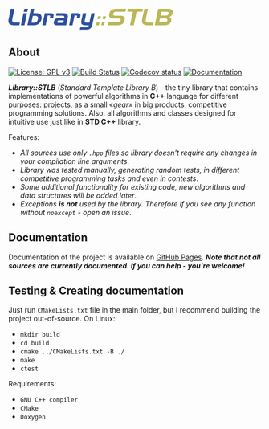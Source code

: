 ![Library::STLB](assets/logo.svg)

## About ##

[![License: GPL v3](https://img.shields.io/badge/License-GPLv3-blue.svg)](https://www.gnu.org/licenses/gpl-3.0)
[![Build Status](https://travis-ci.org/AjReme/Library-STLB.svg?branch=master)](https://travis-ci.org/AjReme/Library-STLB)
[![Codecov status](https://codecov.io/github/AjReme/Library-STLB/coverage.svg?branch=master)](https://codecov.io/gh/Ajreme/Library-STLB)
[![Documentation](https://img.shields.io/badge/Documentation-latest-blue.svg)](https://ajreme.github.io/Library-STLB/)

***Library::STLB*** (*Standard Template Library B*) - the tiny library that contains implementations of powerful algorithms in **C++** language for different purposes: projects, as a small «*gear*» in big products, competitive programming solutions.
Also, all algorithms and classes designed for intuitive use just like in **STD C++** library.

Features:

- *All sources use only `.hpp` files so library doesn't require any changes in your compilation line arguments*.
- *Library was tested manually, generating random tests, in different competitive programming tasks and even in contests*.
- *Some additional functionality for existing code, new algorithms and data structures will be added later*.
- *Exceptions **is not** used by the library. Therefore if you see any function without `noexcept` - open an issue*.

## Documentation ##

Documentation of the project is available on [GitHub Pages](https://ajreme.github.io/Library-STLB/).
***Note that not all sources are currently documented. If you can help - you're welcome!***

## Testing & Creating documentation ##

Just run `CMakeLists.txt` file in the main folder, but I recommend building the project out-of-source. On Linux:

- `mkdir build`
- `cd build`
- `cmake ../CMakeLists.txt -B ./`
- `make`
- `ctest`

Requirements:

- `GNU C++ compiler`
- `CMake`
- `Doxygen`
